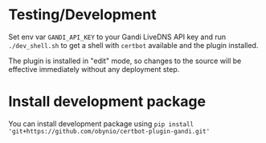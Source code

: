 # Testing/Development

Set env var `GANDI_API_KEY` to your Gandi LiveDNS API key and
run `./dev_shell.sh` to get a shell with `certbot` available and the plugin
installed.

The plugin is installed in "edit" mode, so changes to the source will be
effective immediately without any deployment step.

# Install development package

You can install development package using `pip install 'git+https://github.com/obynio/certbot-plugin-gandi.git'`
